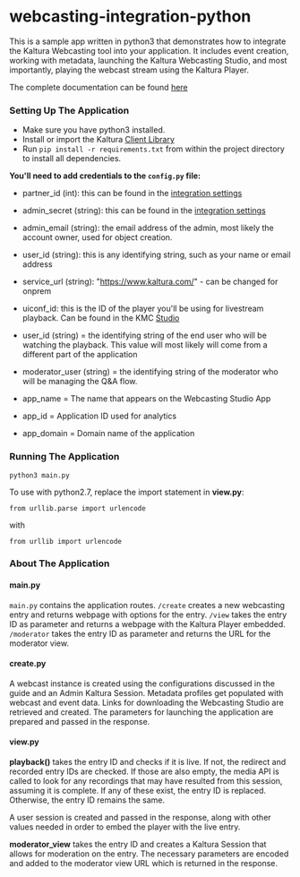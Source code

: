 # webcasting-integration-python

This is a sample app written in python3 that demonstrates how to integrate the Kaltura Webcasting tool into your application. It includes event creation, working with metadata, launching the Kaltura Webcasting Studio, and most importantly, playing the webcast stream using the Kaltura Player. 

The complete documentation can be found [here](https://github.com/kaltura-vpaas/webcasting-integration)

### Setting Up The Application 

- Make sure you have python3 installed. 
- Install or import the Kaltura [Client Library](https://developer.kaltura.com/api-docs/Client_Libraries)
- Run `pip install -r requirements.txt` from within the project directory to install all dependencies. 

**You'll need to add credentials to the `config.py` file:**

- partner_id (int): this can be found in the [integration settings](https://kmc.kaltura.com/index.php/kmcng/login)
- admin_secret (string): this can be found in the [integration settings](https://kmc.kaltura.com/index.php/kmcng/login)
- admin_email (string): the email address of the admin, most likely the account owner, used for object creation.
- user_id (string): this is any identifying string, such as your name or email address 
- service_url (string): "https://www.kaltura.com/" - can be changed for onprem 
- uiconf_id: this is the ID of the player you'll be using for livestream playback. Can be found in the KMC [Studio](https://kmc.kaltura.com/index.php/kmcng/studio/v3)

- user_id (string) = the identifying string of the end user who will be watching the playback. This value will most likely will come from a different part of the application 
- moderator_user (string) = the identifying string of the moderator who will be managing the Q&A flow. 

- app_name = The name that appears on the Webcasting Studio App
- app_id = Application ID used for analytics 
- app_domain = Domain name of the application

### Running The Application

```python3 main.py```

To use with python2.7, replace the import statement in **view.py**:

```from urllib.parse import urlencode```

with

```from urllib import urlencode```

### About The Application 

#### main.py 

`main.py` contains the application routes. `/create` creates a new webcasting entry and returns webpage with options for the entry. `/view` takes the entry ID as parameter and returns a webpage with the Kaltura Player embedded. `/moderator` takes the entry ID as parameter and returns the URL for the moderator view. 

#### create.py 

A webcast instance is created using the configurations discussed in the guide and an Admin Kaltura Session. Metadata profiles get populated with webcast and event data. Links for downloading the Webcasting Studio are retrieved and created. The parameters for launching the application are prepared and passed in the response. 

#### view.py 

**playback()** takes the entry ID and checks if it is live. If not, the redirect and recorded entry IDs are checked. If those are also empty, the media API is called to look for any recordings that may have resulted from this session, assuming it is complete. If any of these exist, the entry ID is replaced. Otherwise, the entry ID remains the same. 

A user session is created and passed in the response, along with other values needed in order to embed the player with the live entry. 

**moderator_view** takes the entry ID and creates a Kaltura Session that allows for moderation on the entry. The necessary parameters are encoded and added to the moderator view URL which is returned in the response. 